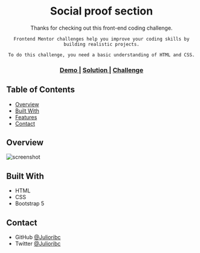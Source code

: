 <h1 align="center">Social proof section</h1>

<div align="center">
    Thanks for checking out this front-end coding challenge.

    Frontend Mentor challenges help you improve your coding skills by building realistic projects.

    To do this challenge, you need a basic understanding of HTML and CSS.
</div>

<div align="center">
  <h3>
    <a href="https://julioribc.github.io/Social-proof-section/">
      Demo
    </a>
    <span> | </span>
    <a href="https://github.com/Julioribc/Social-proof-section">
      Solution
    </a>
    <span> | </span>
    <a href="https://www.frontendmentor.io/challenges/social-proof-section-6e0qTv_bA">
      Challenge
    </a>
  </h3>
</div>

<!-- TABLE OF CONTENTS -->

## Table of Contents

- [Overview](#overview)
- [Built With](#built-with)
- [Features](#features)
- [Contact](#contact)

<!-- OVERVIEW -->

## Overview

![screenshot](./imgages/screenshot_desktop.png)


## Built With


- HTML
- CSS
- Bootstrap 5




## Contact

- GitHub [@Julioribc](https://github.com/Julioribc)
- Twitter [@Julioribc](https://twitter.com/Julioribc)